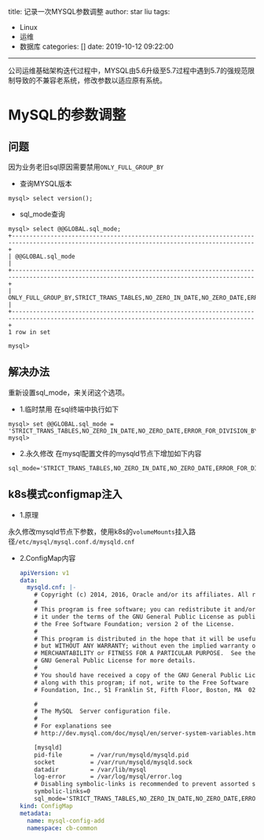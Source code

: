 title: 记录一次MYSQL参数调整
author: star liu
tags:
  - Linux
  - 运维
  - 数据库
categories: []
date: 2019-10-12 09:22:00
---
公司运维基础架构迭代过程中，MYSQL由5.6升级至5.7过程中遇到5.7的强规范限制导致的不兼容老系统，修改参数以适应原有系统。

<!--more-->
# MySQL的参数调整
## 问题
因为业务老旧sql原因需要禁用`ONLY_FULL_GROUP_BY`

- 查询MYSQL版本
```shell
mysql> select version();
```
- sql_mode查询
```shell
mysql> select @@GLOBAL.sql_mode;
+-------------------------------------------------------------------------------------------------------------------------------------------+
| @@GLOBAL.sql_mode                                                                                                                         |
+-------------------------------------------------------------------------------------------------------------------------------------------+
| ONLY_FULL_GROUP_BY,STRICT_TRANS_TABLES,NO_ZERO_IN_DATE,NO_ZERO_DATE,ERROR_FOR_DIVISION_BY_ZERO,NO_AUTO_CREATE_USER,NO_ENGINE_SUBSTITUTION |
+-------------------------------------------------------------------------------------------------------------------------------------------+
1 row in set

mysql> 
```

## 解决办法

重新设置sql_mode，来关闭这个选项。
- 1.临时禁用
在sql终端中执行如下
```shell
mysql> set @@GLOBAL.sql_mode = 'STRICT_TRANS_TABLES,NO_ZERO_IN_DATE,NO_ZERO_DATE,ERROR_FOR_DIVISION_BY_ZERO,NO_AUTO_CREATE_USER,NO_ENGINE_SUBSTITUTION';
mysql> 
```
- 2.永久修改
在mysql配置文件的mysqld节点下增加如下内容
```
sql_mode='STRICT_TRANS_TABLES,NO_ZERO_IN_DATE,NO_ZERO_DATE,ERROR_FOR_DIVISION_BY_ZERO,NO_AUTO_CREATE_USER,NO_ENGINE_SUBSTITUTION'
```

## k8s模式configmap注入
- 1.原理

 永久修改mysqld节点下参数，使用k8s的`volumeMounts`挂入路径`/etc/mysql/mysql.conf.d/mysqld.cnf`
- 2.ConfigMap内容

  ```yaml
  apiVersion: v1
  data:
    mysqld.cnf: |-
      # Copyright (c) 2014, 2016, Oracle and/or its affiliates. All rights reserved.
      #
      # This program is free software; you can redistribute it and/or modify
      # it under the terms of the GNU General Public License as published by
      # the Free Software Foundation; version 2 of the License.
      #
      # This program is distributed in the hope that it will be useful,
      # but WITHOUT ANY WARRANTY; without even the implied warranty of
      # MERCHANTABILITY or FITNESS FOR A PARTICULAR PURPOSE.  See the
      # GNU General Public License for more details.
      #
      # You should have received a copy of the GNU General Public License
      # along with this program; if not, write to the Free Software
      # Foundation, Inc., 51 Franklin St, Fifth Floor, Boston, MA  02110-1301 USA

      #
      # The MySQL  Server configuration file.
      #
      # For explanations see
      # http://dev.mysql.com/doc/mysql/en/server-system-variables.html

      [mysqld]
      pid-file        = /var/run/mysqld/mysqld.pid
      socket          = /var/run/mysqld/mysqld.sock
      datadir         = /var/lib/mysql
      log-error       = /var/log/mysql/error.log
      # Disabling symbolic-links is recommended to prevent assorted security risks
      symbolic-links=0
      sql_mode='STRICT_TRANS_TABLES,NO_ZERO_IN_DATE,NO_ZERO_DATE,ERROR_FOR_DIVISION_BY_ZERO,NO_AUTO_CREATE_USER,NO_ENGINE_SUBSTITUTION'
  kind: ConfigMap
  metadata:
    name: mysql-config-add
    namespace: cb-common

  ```